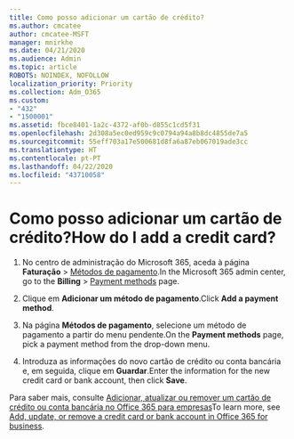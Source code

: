 ```yaml
---
title: Como posso adicionar um cartão de crédito?
ms.author: cmcatee
author: cmcatee-MSFT
manager: mnirkhe
ms.date: 04/21/2020
ms.audience: Admin
ms.topic: article
ROBOTS: NOINDEX, NOFOLLOW
localization_priority: Priority
ms.collection: Adm_O365
ms.custom:
- "432"
- "1500001"
ms.assetid: fbce8401-1a2c-4372-af0b-d855c1cd5f31
ms.openlocfilehash: 2d308a5ec0ed959c9c0794a94a8b8dc4855de7a5
ms.sourcegitcommit: 55eff703a17e500681d8fa6a87eb067019ade3cc
ms.translationtype: HT
ms.contentlocale: pt-PT
ms.lasthandoff: 04/22/2020
ms.locfileid: "43710058"
---
```

# <a name="how-do-i-add-a-credit-card"></a><span data-ttu-id="e44bb-102">Como posso adicionar um cartão de crédito?</span><span class="sxs-lookup"><span data-stu-id="e44bb-102">How do I add a credit card?</span></span>

1. <span data-ttu-id="e44bb-103">No centro de administração do Microsoft 365, aceda à página **Faturação** \> [Métodos de pagamento](https://go.microsoft.com/fwlink/p/?linkid=2018806).</span><span class="sxs-lookup"><span data-stu-id="e44bb-103">In the Microsoft 365 admin center, go to the **Billing** \> [Payment methods](https://go.microsoft.com/fwlink/p/?linkid=2018806) page.</span></span>

2. <span data-ttu-id="e44bb-104">Clique em **Adicionar um método de pagamento**.</span><span class="sxs-lookup"><span data-stu-id="e44bb-104">Click **Add a payment method**.</span></span>

3. <span data-ttu-id="e44bb-105">Na página **Métodos de pagamento**, selecione um método de pagamento a partir do menu pendente.</span><span class="sxs-lookup"><span data-stu-id="e44bb-105">On the **Payment methods** page, pick a payment method from the drop-down menu.</span></span>

4. <span data-ttu-id="e44bb-106">Introduza as informações do novo cartão de crédito ou conta bancária e, em seguida, clique em **Guardar**.</span><span class="sxs-lookup"><span data-stu-id="e44bb-106">Enter the information for the new credit card or bank account, then click **Save**.</span></span>

<span data-ttu-id="e44bb-107">Para saber mais, consulte [Adicionar, atualizar ou remover um cartão de crédito ou conta bancária no Office 365 para empresas](https://docs.microsoft.com/office365/admin/subscriptions-and-billing/add-update-or-remove-credit-card-or-bank-account)</span><span class="sxs-lookup"><span data-stu-id="e44bb-107">To learn more, see [Add, update, or remove a credit card or bank account in Office 365 for business](https://docs.microsoft.com/office365/admin/subscriptions-and-billing/add-update-or-remove-credit-card-or-bank-account).</span></span>
